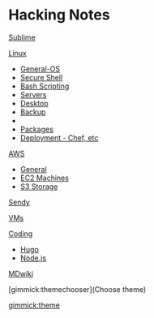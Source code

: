# Hacking Notes

[Sublime](sublime.md)

[Linux]()

*  [General-OS](linux-os.md)
*  [Secure Shell](linux-ssh.md)
*  [Bash Scripting](linux-bash.md)
*  [Servers](linux-servers.md)
*  [Desktop](linux-desktop.md)
*  [Backup](linux-backup.md)
*  
*  [Packages](linux-packages.md)
*  [Deployment - Chef, etc](chef.md)

[AWS]()

*  [General](aws.md)
*  [EC2 Machines](aws-ec2.md)
*  [S3 Storage](aws-s3.md)

[Sendy](sendy.md) 

[VMs](vm.md)

[Coding]()

* [Hugo](hugo.md)
* [Node.js](node.md)
     
[MDwiki](mdwiki.md)

[gimmick:themechooser](Choose theme)

[gimmick:theme](flatly)    <!-- set the default theme inside the () --> 